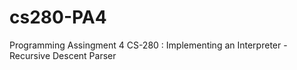 # cs280-PA4
Programming Assingment 4 CS-280 : Implementing an Interpreter - Recursive Descent Parser
